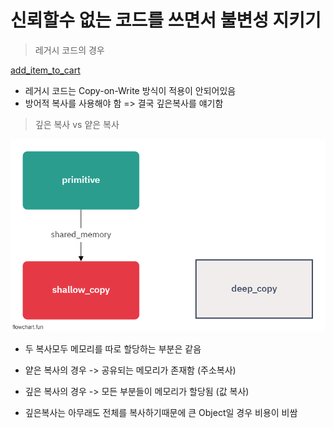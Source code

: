 # 신뢰할수 없는 코드를 쓰면서 불변성 지키기

> 레거시 코드의 경우

[add_item_to_cart](./add_item_to_cart.ts)

- 레거시 코드는 Copy-on-Write 방식이 적용이 안되어있음
- 방어적 복사를 사용해야 함 => 결국 깊은복사를 얘기함

> 깊은 복사 vs 얕은 복사

![7](./7.png)

- 두 복사모두 메모리를 따로 할당하는 부분은 같음
- 얕은 복사의 경우 -> 공유되는 메모리가 존재함 (주소복사)
- 깊은 복사의 경우 -> 모든 부분들이 메모리가 할당됨 (값 복사)

- 깊은복사는 아무래도 전체를 복사하기때문에 큰 Object일 경우 비용이 비쌈
